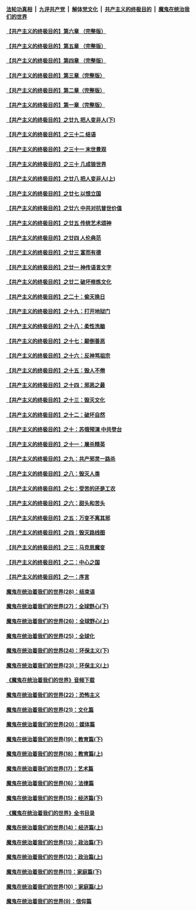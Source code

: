

####  [法轮功真相](../../../../basic/blob/master/README.md?t=06221602) &nbsp;|&nbsp; [九评共产党](../../../../9ping.md/blob/master/README.md?t=06221602) &nbsp;|&nbsp; [解体党文化](../../../../jtdwh.md/blob/master/README.md?t=06221602)  &nbsp;|&nbsp; [共产主义的终极目的](../../../../gczydzjmd.md/blob/master/README.md?t=06221602) &nbsp;|&nbsp; [魔鬼在统治我们的世界](../../../../mgztzwmdsj.md/blob/master/README.md?t=06221602) 

#### [【共产主义的终极目的】第六章 （完整版）](../pages/nsc422/n11428913.md?t=06221602) 

#### [【共产主义的终极目的】第五章 （完整版）](../pages/nsc422/n11428912.md?t=06221602) 

#### [【共产主义的终极目的】第四章 （完整版）](../pages/nsc422/n11428907.md?t=06221602) 

#### [【共产主义的终极目的】第三章（完整版）](../pages/nsc422/n11428848.md?t=06221602) 

#### [【共产主义的终极目的】第二章（完整版）](../pages/nsc422/n11428831.md?t=06221602) 

#### [【共产主义的终极目的】第一章（完整版）](../pages/nsc422/n11417651.md?t=06221602) 

#### [【共产主义的终极目的】之廿九 把人变非人(下)](../pages/nsc422/n11344140.md?t=06221602) 

#### [【共产主义的终极目的】之三十二 结语](../pages/nsc422/n11360535.md?t=06221602) 

#### [【共产主义的终极目的】之三十一 末世景观](../pages/nsc422/n11351129.md?t=06221602) 

#### [【共产主义的终极目的】之三十 几成狼世界](../pages/nsc422/n11348280.md?t=06221602) 

#### [【共产主义的终极目的】之廿八 把人变非人(上)](../pages/nsc422/n11340492.md?t=06221602) 

#### [【共产主义的终极目的】之廿七 以恨立国](../pages/nsc422/n11336944.md?t=06221602) 

#### [【共产主义的终极目的】之廿六 中共对抗普世价值](../pages/nsc422/n11324785.md?t=06221602) 

#### [【共产主义的终极目的】之廿五 传统艺术颂神](../pages/nsc422/n11296396.md?t=06221602) 

#### [【共产主义的终极目的】之廿四 人伦典范](../pages/nsc422/n11296397.md?t=06221602) 

#### [【共产主义的终极目的】之廿三 富而有德](../pages/nsc422/n11283598.md?t=06221602) 

#### [【共产主义的终极目的】之廿一 神传语言文字](../pages/nsc422/n11263265.md?t=06221602) 

#### [【共产主义的终极目的】之廿二 破坏修炼文化](../pages/nsc422/n11245728.md?t=06221602) 

#### [【共产主义的终极目的】之二十：偷天换日](../pages/nsc422/n11238846.md?t=06221602) 

#### [【共产主义的终极目的】之十九：打开地狱门](../pages/nsc422/n11206376.md?t=06221602) 

#### [【共产主义的终极目的】之十八：柔性洗脑](../pages/nsc422/n11199994.md?t=06221602) 

#### [【共产主义的终极目的】之十七：颠倒善恶](../pages/nsc422/n11179782.md?t=06221602) 

#### [【共产主义的终极目的】之十六：反神骂祖宗](../pages/nsc422/n11166798.md?t=06221602) 

#### [【共产主义的终极目的】之十五：毁人不倦](../pages/nsc422/n11166792.md?t=06221602) 

#### [【共产主义的终极目的】之十四：邪恶之最](../pages/nsc422/n11150249.md?t=06221602) 

#### [【共产主义的终极目的】之十三：毁灭文化](../pages/nsc422/n11135227.md?t=06221602) 

#### [【共产主义的终极目的】之十二：破坏自然](../pages/nsc422/n11135214.md?t=06221602) 

#### [【共产主义的终极目的】之十：苏俄预演 中共登台](../pages/nsc422/n11118424.md?t=06221602) 

#### [【共产主义的终极目的】之十一：屠杀精英](../pages/nsc422/n11118442.md?t=06221602) 

#### [【共产主义的终极目的】之九：共产邪灵一路杀](../pages/nsc422/n11114139.md?t=06221602) 

#### [【共产主义的终极目的】之八：毁灭人类](../pages/nsc422/n11108503.md?t=06221602) 

#### [【共产主义的终极目的】之七：受苦的还是工农](../pages/nsc422/n11101809.md?t=06221602) 

#### [【共产主义的终极目的】之六：甜头和苦头](../pages/nsc422/n11096971.md?t=06221602) 

#### [【共产主义的终极目的】之五：万变不离其邪](../pages/nsc422/n11091285.md?t=06221602) 

#### [【共产主义的终极目的】之四：毁灭路线图](../pages/nsc422/n11086284.md?t=06221602) 

#### [【共产主义的终极目的】之三：马克思魔变](../pages/nsc422/n11061941.md?t=06221602) 

#### [【共产主义的终极目的】之二：中心之国](../pages/nsc422/n11047728.md?t=06221602) 

#### [【共产主义的终极目的】之一：序言](../pages/nsc422/n11086077.md?t=06221602) 

#### [魔鬼在统治着我们的世界(28)：结束语](../pages/nsc422/n10936246.md?t=06221602) 

#### [魔鬼在统治着我们的世界(27)：全球野心(下)](../pages/nsc422/n10928319.md?t=06221602) 

#### [魔鬼在统治着我们的世界(26)：全球野心(上)](../pages/nsc422/n10900318.md?t=06221602) 

#### [魔鬼在统治着我们的世界(25)：全球化](../pages/nsc422/n10788205.md?t=06221602) 

#### [魔鬼在统治着我们的世界(24)：环保主义(下)](../pages/nsc422/n10695307.md?t=06221602) 

#### [魔鬼在统治着我们的世界(23)：环保主义(上)](../pages/nsc422/n10688613.md?t=06221602) 

#### [《魔鬼在统治着我们的世界》音频下载](../pages/nsc422/n10635553.md?t=06221602) 

#### [魔鬼在统治着我们的世界(22)：恐怖主义](../pages/nsc422/n10614727.md?t=06221602) 

#### [魔鬼在统治着我们的世界(21)：文化篇](../pages/nsc422/n10597706.md?t=06221602) 

#### [魔鬼在统治着我们的世界(20)：媒体篇](../pages/nsc422/n10586579.md?t=06221602) 

#### [魔鬼在统治着我们的世界(19)：教育篇(下)](../pages/nsc422/n10564808.md?t=06221602) 

#### [魔鬼在统治着我们的世界(18)：教育篇(上)](../pages/nsc422/n10526970.md?t=06221602) 

#### [魔鬼在统治着我们的世界(17)：艺术篇](../pages/nsc422/n10499093.md?t=06221602) 

#### [魔鬼在统治着我们的世界(16)：法律篇](../pages/nsc422/n10485969.md?t=06221602) 

#### [魔鬼在统治着我们的世界(15)：经济篇(下)](../pages/nsc422/n10469975.md?t=06221602) 

#### [《魔鬼在统治着我们的世界》全书目录](../pages/nsc422/n10464261.md?t=06221602) 

#### [魔鬼在统治着我们的世界(14)：经济篇(上)](../pages/nsc422/n10457370.md?t=06221602) 

#### [魔鬼在统治着我们的世界(13)：政治篇(下)](../pages/nsc422/n10448270.md?t=06221602) 

#### [魔鬼在统治着我们的世界(12)：政治篇(上)](../pages/nsc422/n10444576.md?t=06221602) 

#### [魔鬼在统治着我们的世界(11)：家庭篇(下)](../pages/nsc422/n10440961.md?t=06221602) 

#### [魔鬼在统治着我们的世界(10)：家庭篇(上)](../pages/nsc422/n10435448.md?t=06221602) 

#### [魔鬼在统治着我们的世界(9)：信仰篇](../pages/nsc422/n10432159.md?t=06221602) 

